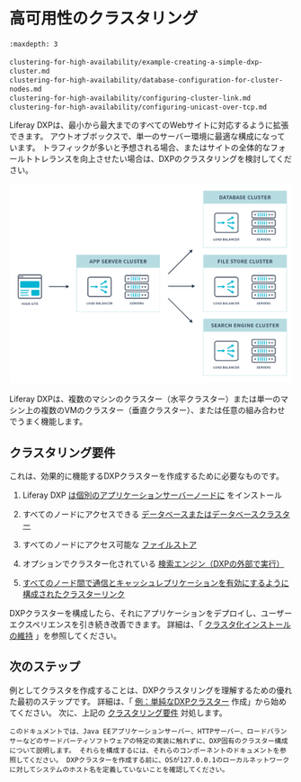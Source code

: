 # 高可用性のクラスタリング

```{toctree}
:maxdepth: 3

clustering-for-high-availability/example-creating-a-simple-dxp-cluster.md
clustering-for-high-availability/database-configuration-for-cluster-nodes.md
clustering-for-high-availability/configuring-cluster-link.md
clustering-for-high-availability/configuring-unicast-over-tcp.md
```

Liferay DXPは、最小から最大までのすべてのWebサイトに対応するように拡張できます。 アウトオブボックスで、単一のサーバー環境に最適な構成になっています。 トラフィックが多いと予想される場合、またはサイトの全体的なフォールトトレランスを向上させたい場合は、DXPのクラスタリングを検討してください。

![Liferay DXPは、必要に応じて大規模な設置に対応できるように設計されています。](./clustering-for-high-availability/images/01.png)

Liferay DXPは、複数のマシンのクラスター（水平クラスター）または単一のマシン上の複数のVMのクラスター（垂直クラスター）、または任意の組み合わせでうまく機能します。

## クラスタリング要件

これは、効果的に機能するDXPクラスターを作成するために必要なものです。

1. Liferay DXP [は個別のアプリケーションサーバーノードに](../../installing_liferay.md) をインストール

1. すべてのノードにアクセスできる [データベースまたはデータベースクラスター](./clustering-for-high-availability/database-configuration-for-cluster-nodes.md)

1. すべてのノードにアクセス可能な [ファイルストア](../../../system-administration/file-storage/configuring-file-storage.md)

1. オプションでクラスター化されている [検索エンジン（DXPの外部で実行）](../../../using-search/installing-and-upgrading-a-search-engine/installing-a-search-engine.md)

1. [すべてのノード間で通信とキャッシュレプリケーションを有効にするように構成されたクラスターリンク](./clustering-for-high-availability/configuring-cluster-link.md)

DXPクラスターを構成したら、それにアプリケーションをデプロイし、ユーザーエクスペリエンスを引き続き改善できます。 詳細は、「 [クラスタ化インストールの維持](../maintaining-a-liferay-dxp-installation/maintaining-clustered-installations/maintaining-clustered-installations.md) 」を参照してください。

## 次のステップ

例としてクラスタを作成することは、DXPクラスタリングを理解するための優れた最初のステップです。 詳細は、「 [例：単純なDXPクラスター](./clustering-for-high-availability/example-creating-a-simple-dxp-cluster.md) 作成」から始めてください。 次に、上記の [クラスタリング要件](#clustering-requirements) 対処します。

```{note}
このドキュメントでは、Java EEアプリケーションサーバー、HTTPサーバー、ロードバランサーなどのサードパーティソフトウェアの特定の実装に触れずに、DXP固有のクラスター構成について説明します。 それらを構成するには、それらのコンポーネントのドキュメントを参照してください。 DXPクラスターを作成する前に、OSが127.0.0.1のローカルネットワークに対してシステムのホスト名を定義していないことを確認してください。
```
